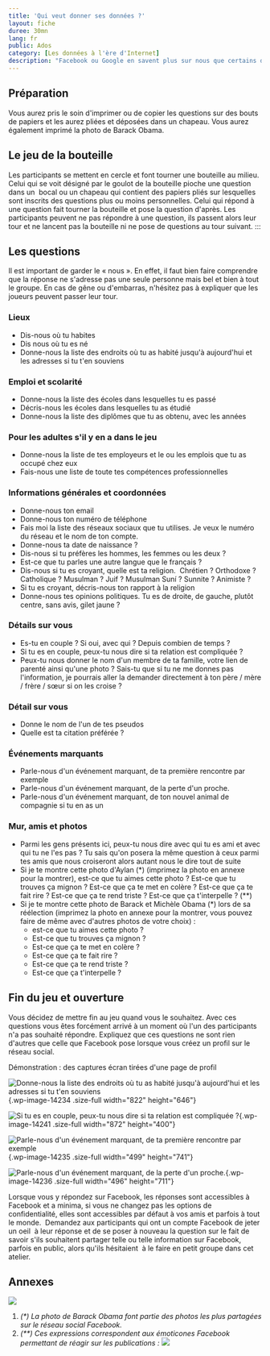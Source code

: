 ```yaml
---
title: 'Qui veut donner ses données ?'
layout: fiche
duree: 30mn
lang: fr
public: Ados
category: [Les données à l'ère d'Internet]
description: "Facebook ou Google en savent plus sur nous que certains de nos amis, pas uniquement parce qu’ils récupèrent nos infos mais aussi parce que nous leur donnons sciemment. L’objectif de cet atelier est de montrer à quel point les questions de certains réseaux sociaux nécessaires à la création d’un profil sont intrusives. Dans cet atelier, on va faire comprendre à travers un jeu de la bouteille que lorsqu’on pose des questions oralement devant tout le monde, on refuse d’y répondre si celle-ci est soit trop personnelle soit gênante alors que sur Facebook la majorité des gens livrent ce genre d’informations sans problème."
---
```


Préparation
-----------


Vous aurez pris le soin d'imprimer ou de copier les questions sur des
bouts de papiers et les aurez pliées et déposées dans un chapeau. Vous
aurez également imprimé la photo de Barack Obama.


Le jeu de la bouteille
----------------------

Les participants se mettent en cercle et font tourner une bouteille au
milieu. Celui qui se voit désigné par le goulot de la bouteille pioche
une question dans un  bocal ou un chapeau qui contient des papiers pliés
sur lesquelles sont inscrits des questions plus ou moins personnelles.
Celui qui répond à une question fait tourner la bouteille et pose la
question d'après. Les participants peuvent ne pas répondre à une
question, ils passent alors leur tour et ne lancent pas la bouteille ni
ne pose de questions au tour suivant.
:::

Les questions
-------------

Il est important de garder le « nous ». En effet, il faut bien faire
comprendre que la réponse ne s'adresse pas une seule personne mais bel
et bien à tout le groupe. En cas de gêne ou d'embarras, n'hésitez pas à
expliquer que les joueurs peuvent passer leur tour.

### Lieux

-   Dis-nous où tu habites
-   Dis nous où tu es né
-   Donne-nous la liste des endroits où tu as habité jusqu'à aujourd'hui
    et les adresses si tu t'en souviens

### Emploi et scolarité

-   Donne-nous la liste des écoles dans lesquelles tu es passé
-   Décris-nous les écoles dans lesquelles tu as étudié
-   Donne-nous la liste des diplômes que tu as obtenu, avec les années

### Pour les adultes s'il y en a dans le jeu

-   Donne-nous la liste de tes employeurs et le ou les emplois que tu as
    occupé chez eux
-   Fais-nous une liste de toute tes compétences professionnelles

### Informations générales et coordonnées

-   Donne-nous ton email
-   Donne-nous ton numéro de téléphone
-   Fais moi la liste des réseaux sociaux que tu utilises. Je veux le
    numéro du réseau et le nom de ton compte.
-   Donne-nous ta date de naissance ?
-   Dis-nous si tu préfères les hommes, les femmes ou les deux ?
-   Est-ce que tu parles une autre langue que le français ?
-   Dis-nous si tu es croyant, quelle est ta religion.  Chrétien ?
    Orthodoxe ? Catholique ? Musulman ? Juif ? Musulman Suní ? Sunnite ?
    Animiste ?
-   Si tu es croyant, décris-nous ton rapport à la religion
-   Donne-nous tes opinions politiques. Tu es de droite, de gauche,
    plutôt centre, sans avis, gilet jaune ?

### Détails sur vous

-   Es-tu en couple ? Si oui, avec qui ? Depuis combien de temps ?
-   Si tu es en couple, peux-tu nous dire si ta relation est compliquée
    ?
-   Peux-tu nous donner le nom d'un membre de ta famille, votre lien de
    parenté ainsi qu'une photo ? Sais-tu que si tu ne me donnes pas
    l'information, je pourrais aller la demander directement à ton père
    / mère / frère / sœur si on les croise ?

### Détail sur vous

-   Donne le nom de l'un de tes pseudos
-   Quelle est ta citation préférée ?

### Événements marquants

-   Parle-nous d'un événement marquant, de ta première rencontre par
    exemple
-   Parle-nous d'un événement marquant, de la perte d'un proche.
-   Parle-nous d'un événement marquant, de ton nouvel animal de
    compagnie si tu en as un

### Mur, amis et photos

-   Parmi les gens présents ici, peux-tu nous dire avec qui tu es ami et
    avec qui tu ne l'es pas ? Tu sais qu'on posera la même question à
    ceux parmi tes amis que nous croiseront alors autant nous le dire
    tout de suite
-   Si je te montre cette photo d'Aylan (\*) (imprimez la photo en
    annexe pour la montrer), est-ce que tu aimes cette photo ? Est-ce
    que tu trouves ça mignon ? Est-ce que ça te met en colère ? Est-ce
    que ça te fait rire ? Est-ce que ça te rend triste ? Est-ce que ça
    t'interpelle ? (\*\*)
-   Si je te montre cette photo de Barack et Michèle Obama (\*) lors de
    sa réélection (imprimez la photo en annexe pour la montrer, vous
    pouvez faire de même avec d'autres photos de votre choix) :
    -   est-ce que tu aimes cette photo ?
    -   Est-ce que tu trouves ça mignon ?
    -   Est-ce que ça te met en colère ?
    -   Est-ce que ça te fait rire ?
    -   Est-ce que ça te rend triste ?
    -   Est-ce que ça t'interpelle ?

Fin du jeu et ouverture
-----------------------

Vous décidez de mettre fin au jeu quand vous le souhaitez. Avec ces
questions vous êtes forcément arrivé à un moment où l'un des
participants n'a pas souhaité répondre. Expliquez que ces questions ne
sont rien d'autres que celle que Facebook pose lorsque vous créez un
profil sur le réseau social.


Démonstration : des captures écran tirées d'une page de profil

![Donne-nous la liste des endroits où tu as habité jusqu'à aujourd'hui
et les adresses si tu t'en
souviens](https://voyageursdunumerique.fr/wp-content/uploads/2019/01/Sélection_031.png){.wp-image-14234
.size-full width="822" height="646"}

![Si tu es en couple, peux-tu nous dire si ta relation est compliquée
?](https://voyageursdunumerique.fr/wp-content/uploads/2019/01/Sélection_036.png){.wp-image-14241
.size-full width="872" height="400"}

![Parle-nous d'un événement marquant, de ta première rencontre par
exemple](https://voyageursdunumerique.fr/wp-content/uploads/2019/01/Sélection_032.png){.wp-image-14235
.size-full width="499" height="741"}


![Parle-nous d'un événement marquant, de la perte d'un
proche.](https://voyageursdunumerique.fr/wp-content/uploads/2019/01/Sélection_033.png){.wp-image-14236
.size-full width="496" height="711"}


Lorsque vous y répondez sur Facebook, les réponses sont accessibles à
Facebook et a minima, si vous ne changez pas les options de
confidentialité, elles sont accessibles par défaut à vos amis et parfois
à tout le monde.  Demandez aux participants qui ont un compte Facebook
de jeter un oeil  à leur réponse et de se poser à nouveau la question
sur le fait de savoir s'ils souhaitent partager telle ou telle
information sur Facebook, parfois en public, alors qu'ils hésitaient  à
le faire en petit groupe dans cet atelier.


Annexes
-------


[![](https://voyageursdunumerique.fr/wp-content/uploads/2019/01/michelle-obama-abbraccia-barack.jpg)](https://voyageursdunumerique.fr/wp-content/uploads/2019/01/michelle-obama-abbraccia-barack.jpg)


1.  *(\*) La photo de Barack Obama font partie des photos les plus
    partagées sur le réseau social Facebook.*
2.  *(\*\*) Ces expressions correspondent aux émoticones Facebook
    permettant de réagir sur les publications :
    [![](https://voyageursdunumerique.fr/wp-content/uploads/2019/01/Sélection_037-e1548344477521.png)](https://voyageursdunumerique.fr/wp-content/uploads/2019/01/Sélection_037.png)*
